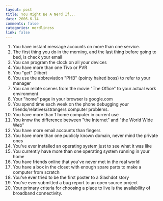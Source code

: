 ```yaml
--- 
layout: post
title: You Might Be A Nerd If...
date: 2006-6-14
comments: false
categories: nerdliness
link: false
---
```

1. You have instant message accounts on more than one service.
2. The first thing you do in the morning, and the last thing before going to bed, is check your email
3. You can program the clock on all your devices
4. You have more than one Tivo or PVR
5. You "get" Dilbert
6. You use the abbreviation "PHB" (pointy haired boss) to refer to your manager
7. You can relate scenes from the movie "The Office" to your actual work environment
8. Your "home" page in your browser is google.com
9. You spend time each week on the phone debugging your friends/relatives/strangers computer problems.
10. You have more than 1 home computer in current use
11. You know the difference between "the Internet" and "the World Wide Web"
12. You have more email accounts than fingers
13. You have more than one publicly known domain, never mind the private ones
14. You've ever installed an operating system just to see what it was like
15. You currently have more than one operating system running in your home
16. You have friends online that you've never met in the real world
17. You have a box in the closet with enough spare parts to make a computer from scratch
18. You've ever tried to be the first poster to a Slashdot story
19. You've ever submitted a bug report to an open source project
20. Your primary criteria for choosing a place to live is the availability of broadband connectivity.
